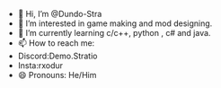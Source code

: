 - 👋 Hi, I’m @Dundo-Stra
- 👀 I’m interested in game making and mod designing.
- 🌱 I’m currently learning c/c++, python , c# and java.
- 📫 How to reach me:
- Discord:Demo.Stratio
- Insta:rxodur
- 😄 Pronouns: He/Him

<!---
Dundo-Stra/Dundo-Stra is a ✨ special ✨ repository because its `README.md` (this file) appears on your GitHub profile.
You can click the Preview link to take a look at your changes.
--->
